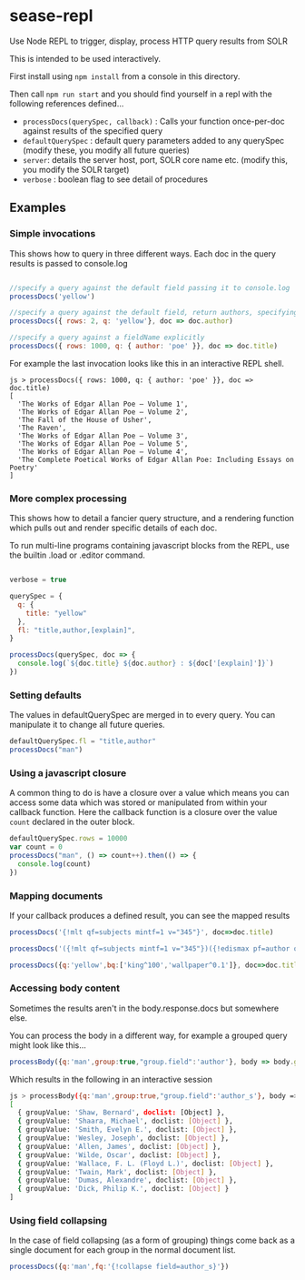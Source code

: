 # sease-repl

Use Node REPL to trigger, display, process HTTP query results from SOLR

This is intended to be used interactively. 

First install using `npm install` from a console in this directory.

Then call `npm run start` and you should find yourself in a repl with the following
references defined...

* `processDocs(querySpec, callback)` : Calls your function once-per-doc against results of the specified query
* `defaultQuerySpec` : default query parameters added to any querySpec (modify these, you modify all future queries)
* `server`: details the server host, port, SOLR core name etc. (modify this, you modify the SOLR target)
* `verbose` : boolean flag to see detail of procedures

## Examples

### Simple invocations

This shows how to query in three different ways. Each doc in the query results is passed to console.log

```js

//specify a query against the default field passing it to console.log
processDocs('yellow')

//specify a query against the default field, return authors, specifying q explicitly, (alongside other parameters in querySpec) 
processDocs({ rows: 2, q: 'yellow'}, doc => doc.author)

//specify a query against a fieldName explicitly
processDocs({ rows: 1000, q: { author: 'poe' }}, doc => doc.title)

```

For example the last invocation looks like this in an interactive REPL shell.

```
js > processDocs({ rows: 1000, q: { author: 'poe' }}, doc => doc.title)
[
  'The Works of Edgar Allan Poe — Volume 1',
  'The Works of Edgar Allan Poe — Volume 2',
  'The Fall of the House of Usher',
  'The Raven',
  'The Works of Edgar Allan Poe — Volume 3',
  'The Works of Edgar Allan Poe — Volume 5',
  'The Works of Edgar Allan Poe — Volume 4',
  'The Complete Poetical Works of Edgar Allan Poe: Including Essays on Poetry'
]
```

### More complex processing

This shows how to detail a fancier query structure, and a rendering function which pulls out and render specific details of each doc.

To run multi-line programs containing javascript blocks from the REPL, use the builtin .load or .editor command.

```js

verbose = true

querySpec = {
  q: {
    title: "yellow"
  },
  fl: "title,author,[explain]",
}

processDocs(querySpec, doc => {
  console.log(`${doc.title} ${doc.author} : ${doc['[explain]']}`)
})

```

### Setting defaults 

The values in defaultQuerySpec are merged in to every query. You can manipulate it
to change all future queries.

```js
defaultQuerySpec.fl = "title,author"
processDocs("man")
```


### Using a javascript closure

A common thing to do is have a closure over a value which means you can 
access some data which was stored or manipulated from within your callback
function. Here the callback function is a closure over the value `count` 
declared in the outer block.

```js
defaultQuerySpec.rows = 10000
var count = 0
processDocs("man", () => count++).then(() => {
  console.log(count)
})
```

### Mapping documents 

If your callback produces a defined result, you can see the mapped results

```js
processDocs('{!mlt qf=subjects mintf=1 v="345"}', doc=>doc.title)

processDocs('({!mlt qf=subjects mintf=1 v="345"})({!edismax pf=author qf=author v="edgar allen poe"})', doc=>doc.author)

processDocs({q:'yellow',bq:['king^100','wallpaper^0.1']}, doc=>doc.title)

```

### Accessing body content

Sometimes the results aren't in the body.response.docs but somewhere else.

You can process the body in a different way, for example a grouped query might look like this...

```js
processBody({q:'man',group:true,"group.field":'author'}, body => body.grouped.author.groups)
```

Which results in the following in an interactive session

```sh
js > processBody({q:'man',group:true,"group.field":'author_s'}, body => body.grouped.author_s.groups)
[
  { groupValue: 'Shaw, Bernard', doclist: [Object] },
  { groupValue: 'Shaara, Michael', doclist: [Object] },
  { groupValue: 'Smith, Evelyn E.', doclist: [Object] },
  { groupValue: 'Wesley, Joseph', doclist: [Object] },
  { groupValue: 'Allen, James', doclist: [Object] },
  { groupValue: 'Wilde, Oscar', doclist: [Object] },
  { groupValue: 'Wallace, F. L. (Floyd L.)', doclist: [Object] },
  { groupValue: 'Twain, Mark', doclist: [Object] },
  { groupValue: 'Dumas, Alexandre', doclist: [Object] },
  { groupValue: 'Dick, Philip K.', doclist: [Object] }
]
```


### Using field collapsing

In the case of field collapsing (as a form of grouping) things come back as a single document for each group in the normal document list. 

```js
processDocs({q:'man',fq:'{!collapse field=author_s}'})
```